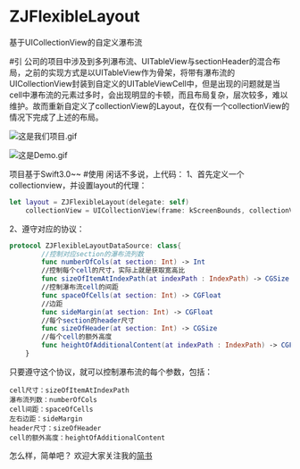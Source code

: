 # ZJFlexibleLayout
基于UICollectionView的自定义瀑布流

#引
公司的项目中涉及到多列瀑布流、UITableView与sectionHeader的混合布局，之前的实现方式是以UITableView作为骨架，将带有瀑布流的UICollectionView封装到自定义的UITableViewCell中，但是出现的问题就是当cell中瀑布流的元素过多时，会出现明显的卡顿，而且布局复杂，层次较多，难以维护。故而重新自定义了collectionView的Layout，在仅有一个collectionView的情况下完成了上述的布局。


![这是我们项目.gif](http://upload-images.jianshu.io/upload_images/1324647-a16b3f63f74d4323.gif?imageMogr2/auto-orient/strip)

![这是Demo.gif](http://upload-images.jianshu.io/upload_images/1324647-7d01db4281ea499b.gif?imageMogr2/auto-orient/strip)

项目基于Swift3.0~~
#使用
闲话不多说，上代码：
1、首先定义一个collectionview，并设置layout的代理：
``` swift
let layout = ZJFlexibleLayout(delegate: self)
    collectionView = UICollectionView(frame: kScreenBounds, collectionViewLayout: layout)
```
2、遵守对应的协议：
``` swift
protocol ZJFlexibleLayoutDataSource: class{
        //控制对应section的瀑布流列数
        func numberOfCols(at section: Int) -> Int
        //控制每个cell的尺寸，实际上就是获取宽高比
        func sizeOfItemAtIndexPath(at indexPath : IndexPath) -> CGSize
        //控制瀑布流cell的间距
        func spaceOfCells(at section: Int) -> CGFloat
        //边距
        func sideMargin(at section: Int) -> CGFloat
        //每个section的header尺寸
        func sizeOfHeader(at section: Int) -> CGSize
        //每个cell的额外高度
        func heightOfAdditionalContent(at indexPath : IndexPath) -> CGFloat
    }
```

只要遵守这个协议，就可以控制瀑布流的每个参数，包括：
    
    cell尺寸：sizeOfItemAtIndexPath
    瀑布流列数：numberOfCols
    cell间距：spaceOfCells
    左右边距：sideMargin
    header尺寸：sizeOfHeader
    cell的额外高度：heightOfAdditionalContent

怎么样，简单吧？
欢迎大家关注我的[简书](http://www.jianshu.com/p/28eae0d82fdc)

